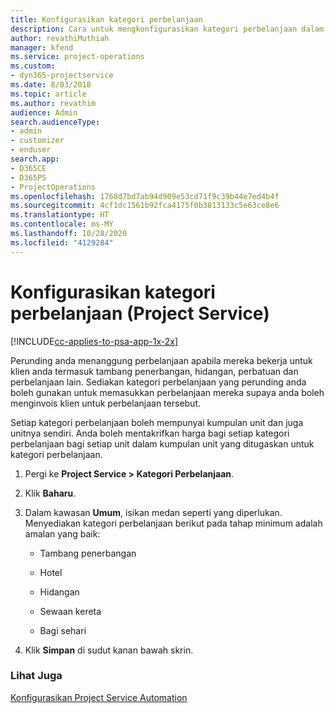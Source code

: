 ```yaml
---
title: Konfigurasikan kategori perbelanjaan
description: Cara untuk mengkonfigurasikan kategori perbelanjaan dalam Project Service
author: revathiMuthiah
manager: kfend
ms.service: project-operations
ms.custom:
- dyn365-projectservice
ms.date: 8/03/2018
ms.topic: article
ms.author: revathim
audience: Admin
search.audienceType:
- admin
- customizer
- enduser
search.app:
- D365CE
- D365PS
- ProjectOperations
ms.openlocfilehash: 1768d7bd7ab94d909e53cd71f9c39b44e7ed4b4f
ms.sourcegitcommit: 4cf1dc1561b92fca4175f0b3813133c5e63ce8e6
ms.translationtype: HT
ms.contentlocale: ms-MY
ms.lasthandoff: 10/28/2020
ms.locfileid: "4129284"
---
```

# <a name="configure-expense-categories-project-service"></a>Konfigurasikan kategori perbelanjaan (Project Service)

[!INCLUDE[cc-applies-to-psa-app-1x-2x](../includes/cc-applies-to-psa-app-1x-2x.md)]

Perunding anda menanggung perbelanjaan apabila mereka bekerja untuk klien anda termasuk tambang penerbangan, hidangan, perbatuan dan perbelanjaan lain. Sediakan kategori perbelanjaan yang perunding anda boleh gunakan untuk memasukkan perbelanjaan mereka supaya anda boleh menginvois klien untuk perbelanjaan tersebut.  
  
Setiap kategori perbelanjaan boleh mempunyai kumpulan unit dan juga unitnya sendiri. Anda boleh mentakrifkan harga bagi setiap kategori perbelanjaan bagi setiap unit dalam kumpulan unit yang ditugaskan untuk kategori perbelanjaan.  
  
1.  Pergi ke **Project Service > Kategori Perbelanjaan**.  
  
2.  Klik **Baharu**.  
  
3.  Dalam kawasan **Umum**, isikan medan seperti yang diperlukan. Menyediakan kategori perbelanjaan berikut pada tahap minimum adalah amalan yang baik:  
  
    -   Tambang penerbangan  
  
    -   Hotel  
  
    -   Hidangan  
  
    -   Sewaan kereta  
  
    -   Bagi sehari  
  
4.  Klik **Simpan** di sudut kanan bawah skrin.  
  
### <a name="see-also"></a>Lihat Juga  
 [Konfigurasikan Project Service Automation](../psa/configure.md)
